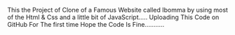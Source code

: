This the Project of Clone  of a Famous Website called Ibomma by using most of the Html & Css and a little bit of JavaScript.....
Uploading This Code on GitHub For The first time Hope the Code Is Fine...........
